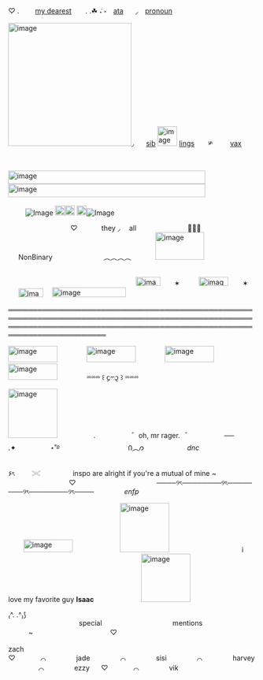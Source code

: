 ♡  . ⠀ ⠀ [my dearest](https://github.com/bunnytrapped) ⠀⠀ . .☘︎ ݁˖ ༝  ⠀[ata](https://parasiticrose.atabook.org/)⠀ ⠀◞⠀ [pronoun](https://en.pronouns.page/@P4rasiticR0se)⠀  <img width="250" height="250" alt="image" src="https://github.com/user-attachments/assets/b8ef6331-9613-4e8f-9e45-2a6279ffcebd" />◞⠀⠀ [sib](https://github.com/yaoifuI) <img width="40" height="40" alt="image" src="https://github.com/user-attachments/assets/b9733118-8cc8-463b-8864-932b6338cd6b" />
 [lings](https://github.com/KISSINGSTRANGERS) ⠀  ⠀༯⠀⠀  ⠀[vax](https://github.com/yaoirot)
⠀⠀ ⠀⠀ ⠀⠀ ⠀⠀ ⠀⠀ ⠀⠀ ⠀⠀
⠀⠀ ⠀⠀ ⠀⠀ ⠀⠀ ⠀⠀ ⠀⠀ ⠀

<img width="400" height="27" alt="image" src="https://github.com/user-attachments/assets/b4ef7f8d-ac19-41fd-825a-68a6f358d339" /> <img width="400" height="27" alt="image" src="https://github.com/user-attachments/assets/b4ef7f8d-ac19-41fd-825a-68a6f358d339" />⠀⠀⠀ ⠀⠀⠀     ⠀

  ⠀⠀⠀ ![Image](https://github.com/user-attachments/assets/3dec74f9-1df5-4e6b-9059-e1e2617dbf89) <img width="20" height="20" alt="image" src="https://github.com/user-attachments/assets/7b255f99-5a6f-4036-8574-2ff7b17b5896" /><img width="20" height="20" alt="image" src="https://github.com/user-attachments/assets/c8086ba7-acb4-4b13-b02a-ce29edd7ca6f" />
<img width="20" height="20" alt="image" src="https://github.com/user-attachments/assets/efac8fc7-601f-47e4-9071-7820c3475318" />![Image](https://github.com/user-attachments/assets/d42cd2b6-5f84-4651-a1cc-4fb5f51bea02)

 ⠀⠀  ⠀⠀  ⠀
 ⠀⠀ ⠀  ⠀⠀  ♡⠀⠀  ⠀⠀ they ◞ ⠀ all⠀  ⠀⠀⠀  ⠀⠀⠀  ⠀⠀٠࣪⭑⠀  ⠀⠀⠀  ⠀⠀⠀  ⠀⠀NonBinary⠀  ⠀⠀⠀  ⠀⠀⠀  ⠀⠀︵︵︵︵⠀  ⠀⠀⠀  <img width="99" height="56" alt="image" src="https://github.com/user-attachments/assets/e570e68d-7e94-4621-852b-f5309bdab29f" />
⠀⠀ ⠀  ⠀⠀
⠀⠀ ⠀  ⠀⠀


⠀⠀ ⠀  ⠀⠀⠀⠀ ⠀  ⠀⠀⠀⠀ ⠀   ⠀    ⠀   ⠀  ⠀ ⠀⠀ ⠀⠀<img width="50" height="18" alt="image" src="https://github.com/user-attachments/assets/16219515-e199-41f8-8a82-724f7198ba8a" /> ⠀  ⠀✶ ⠀  ⠀⠀<img width="60" height="18" alt="image" src="https://github.com/user-attachments/assets/01b999f0-f5aa-49f0-9af1-a4d1020c844a" /> ⠀  ⠀✶ ⠀  ⠀⠀<img width="50" height="18" alt="image" src="https://github.com/user-attachments/assets/28483e04-40a7-4018-80f3-a642b74531de" />  ⠀ <img width="150" height="20" alt="image" src="https://github.com/user-attachments/assets/c6452195-b939-4ac8-8ea9-5b7c70ce9e98" />  ⠀  ⠀

══════════════════════════════════════════════════════════════════════════════════════════════════════════════════════════════════════════════════════════════════════════

<img width="100" height="33" alt="image" src="https://github.com/user-attachments/assets/16ef32ab-3097-477d-b9c1-d122e9a8b584" />⠀  ⠀⠀⠀  ⠀<img width="100" height="33" alt="image" src="https://github.com/user-attachments/assets/10284cd8-4dd0-441c-b4f7-8e247ea52534" />⠀  ⠀⠀⠀  ⠀<img width="100" height="33" alt="image" src="https://github.com/user-attachments/assets/3eeb02b7-bb7e-4410-8e44-26498849b181" />⠀  ⠀⠀⠀  ⠀<img width="100" height="33" alt="image" src="https://github.com/user-attachments/assets/1d7b346f-245d-4ad6-a5bd-8f0e5f86d3c8" />⠀  ⠀⠀⠀  ⠀⏔⏔⏔ ꒰ ᧔ෆ᧓ ꒱ ⏔⏔⏔


<img width="100" height="100" alt="image" src="https://github.com/user-attachments/assets/6c5a6ddd-6d69-4330-817a-5704e94f741c" />  ⠀⠀⠀    ⠀⠀⠀  .  ⠀⠀⠀    ⠀⠀⠀ ゛oh, mr rager.⠀゛⠀⠀⠀    ⠀⠀⠀── .✦⠀⠀⠀  ⠀    ⠀⠀⋆˚࿔⠀⠀⠀    ⠀⠀⠀    ⠀⠀    ⠀⠀⠀    ⠀Ი︵𐑼  ⠀⠀⠀ ⠀⠀    ⠀⠀  _dnc_ 

۶ৎ  ⠀⠀⠀𓏵 ⠀⠀⠀⠀⠀⠀inspo are alright if you're a mutual of mine ~ ⠀⠀⠀⠀⠀⠀⠀⠀⠀⠀⠀⠀♡⠀⠀⠀⠀⠀⠀⠀⠀⠀⠀⠀⠀⠀⠀⠀⠀────୨ৎ────────୨ৎ────────୨ৎ────────୨ৎ────⠀⠀⠀⠀⠀⠀*enfp*⠀⠀⠀

⠀⠀⠀<img width="100" height="26" alt="image" src="https://github.com/user-attachments/assets/c6aa1af1-99b1-4aeb-9ff0-236c73f8c515" />
⠀⠀⠀⠀⠀⠀⠀⠀⠀<img width="100" height="100" alt="image" src="https://github.com/user-attachments/assets/15731cdc-6b64-4ddd-9b86-219a2a9242d5" />
⠀⠀⠀⠀⠀⠀⠀⠀⠀⠀⠀⠀⠀⠀i love my favorite guy **Isaac** ⠀⠀⠀⠀⠀⠀⠀⠀⠀<img width="100" height="98" alt="image" src="https://github.com/user-attachments/assets/24032e8e-70e4-41a7-851a-4f602034a8f5" />


₍^. .^₎⟆⠀⠀⠀⠀⠀⠀⠀⠀⠀⠀⠀⠀⠀⠀special⠀⠀⠀⠀⠀⠀⠀⠀⠀⠀⠀⠀⠀⠀mentions⠀⠀⠀⠀⠀⠀⠀⠀⠀⠀⠀⠀⠀⠀~⠀⠀⠀⠀⠀⠀⠀⠀⠀⠀⠀⠀⠀⠀ㅤ♡

zach⠀ㅤ♡⠀⠀⠀⠀⠀⌒⠀⠀⠀⠀⠀⠀jade⠀⠀⠀⠀⠀⠀⌒⠀⠀⠀⠀⠀⠀sisi⠀⠀⠀⠀⠀⠀⌒⠀⠀⠀⠀⠀⠀harvey⠀⠀⠀⠀⠀⠀⌒⠀⠀⠀⠀⠀⠀ezzy⠀ㅤ♡⠀⠀⠀⠀⠀⌒⠀⠀⠀⠀⠀⠀vik












⠀  ⠀⠀⠀⠀ ⠀  




